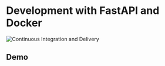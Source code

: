 # Development with FastAPI and Docker

![Continuous Integration and Delivery](https://github.com/icaporusso/fastapi-tdd-docker/workflows/Continuous%20Integration%20and%20Delivery/badge.svg?branch=master)

## Demo